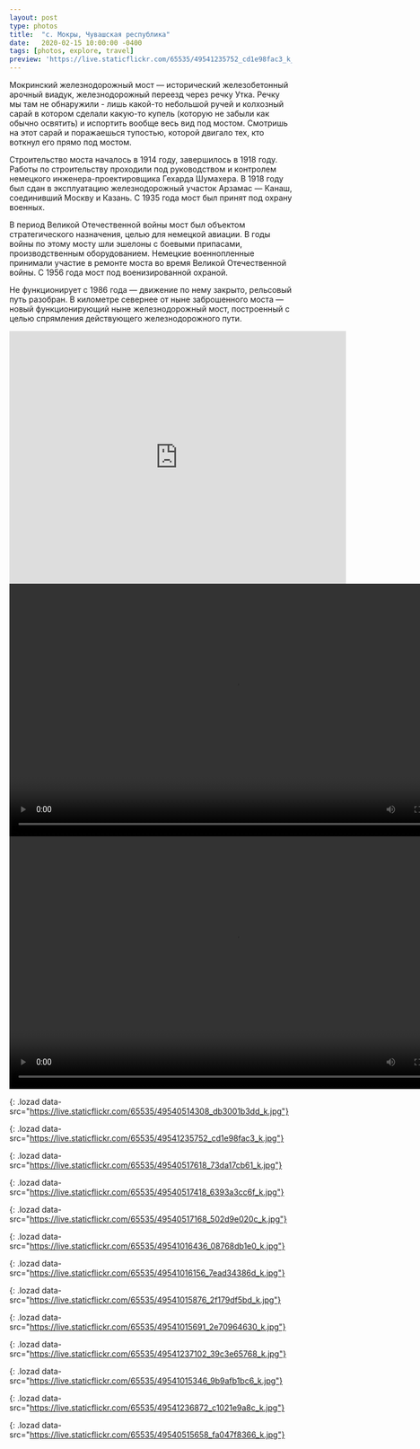 ```yaml
---
layout: post
type: photos
title:  "с. Мокры, Чувашская республика"
date:   2020-02-15 10:00:00 -0400
tags: [photos, explore, travel]
preview: 'https://live.staticflickr.com/65535/49541235752_cd1e98fac3_k_d.jpg'
---
```


Мокринский железнодорожный мост — исторический железобетонный арочный виадук, железнодорожный переезд через речку Утка. Речку мы там не обнаружили - лишь какой-то небольшой ручей и колхозный сарай в котором сделали какую-то купель (которую не забыли как обычно освятить) и испортить вообще весь вид под мостом. Смотришь на этот сарай и поражаешься тупостью, которой двигало тех, кто воткнул его прямо под мостом.

Строительство моста началось в 1914 году, завершилось в 1918 году. Работы по строительству проходили под руководством и контролем немецкого инженера-проектировщика Гехарда Шумахера. В 1918 году был сдан в эксплуатацию железнодорожный участок Арзамас — Канаш, соединивший Москву и Казань. С 1935 года мост был принят под охрану военных.

В период Великой Отечественной войны мост был объектом стратегического назначения, целью для немецкой авиации. В годы войны по этому мосту шли эшелоны с боевыми припасами, производственным оборудованием. Немецкие военнопленные принимали участие в ремонте моста во время Великой Отечественной войны. С 1956 года мост под военизированной охраной.

Не функционирует с 1986 года — движение по нему закрыто, рельсовый путь разобран. В километре севернее от ныне заброшенного моста — новый функционирующий ныне железнодорожный мост, построенный с целью спрямления действующего железнодорожного пути.

<iframe src="https://www.google.com/maps/embed?pb=!1m14!1m12!1m3!1d15798.92345458536!2d47.333337952823484!3d55.4913792743537!2m3!1f0!2f0!3f0!3m2!1i1024!2i768!4f13.1!5e1!3m2!1sen!2sca!4v1581827635462!5m2!1sen!2sca" width="600" height="450" frameborder="0" style="border:0" allowfullscreen="" loading="lazy" class="post-map"></iframe>

<div class="post-video"><video width="800" height="450" controls preload="metadata"><source src="https://www.flickr.com/video_download.gne?id=49541014801" type="video/mp4"></video></div>

<div class="post-video"><video width="800" height="450" controls preload="metadata"><source src="https://www.flickr.com/video_download.gne?id=49540514798" type="video/mp4"></video></div>

![](){: .lozad data-src="https://live.staticflickr.com/65535/49540514308_db3001b3dd_k.jpg"}

![](){: .lozad data-src="https://live.staticflickr.com/65535/49541235752_cd1e98fac3_k.jpg"}

![](){: .lozad data-src="https://live.staticflickr.com/65535/49540517618_73da17cb61_k.jpg"}

![](){: .lozad data-src="https://live.staticflickr.com/65535/49540517418_6393a3cc6f_k.jpg"}

![](){: .lozad data-src="https://live.staticflickr.com/65535/49540517168_502d9e020c_k.jpg"}

![](){: .lozad data-src="https://live.staticflickr.com/65535/49541016436_08768db1e0_k.jpg"}

![](){: .lozad data-src="https://live.staticflickr.com/65535/49541016156_7ead34386d_k.jpg"}

![](){: .lozad data-src="https://live.staticflickr.com/65535/49541015876_2f179df5bd_k.jpg"}

![](){: .lozad data-src="https://live.staticflickr.com/65535/49541015691_2e70964630_k.jpg"}

![](){: .lozad data-src="https://live.staticflickr.com/65535/49541237102_39c3e65768_k.jpg"}

![](){: .lozad data-src="https://live.staticflickr.com/65535/49541015346_9b9afb1bc6_k.jpg"}

![](){: .lozad data-src="https://live.staticflickr.com/65535/49541236872_c1021e9a8c_k.jpg"}

![](){: .lozad data-src="https://live.staticflickr.com/65535/49540515658_fa047f8366_k.jpg"}
